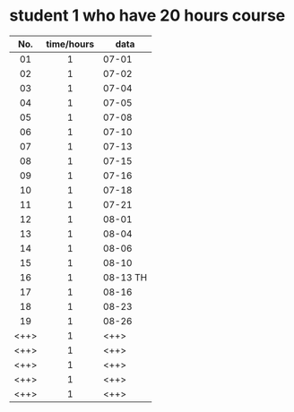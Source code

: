 # student 1 who have 20 hours course
|No.|time/hours|data|
|:---:|:---:|---|
|01|1|07-01
|02|1|07-02
|03|1|07-04
|04|1|07-05
|05|1|07-08
|06|1|07-10
|07|1|07-13
|08|1|07-15
|09|1|07-16
|10|1|07-18
|11|1|07-21
|12|1|08-01
|13|1|08-04
|14|1|08-06
|15|1|08-10
|16|1|08-13 TH
|17|1|08-16 
|18|1|08-23
|19|1|08-26
|<++>|1|<++>
|<++>|1|<++>
|<++>|1|<++>
|<++>|1|<++>
|<++>|1|<++>

